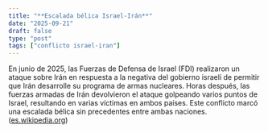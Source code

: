 ```yaml
---
title: "**Escalada bélica Israel-Irán**"
date: "2025-09-21"
draft: false
type: "post"
tags: ["conflicto israel-iran"]
---
```


En junio de 2025, las Fuerzas de Defensa de Israel (FDI) realizaron un ataque sobre Irán en respuesta a la negativa del gobierno israelí de permitir que Irán desarrolle su programa de armas nucleares. Horas después, las fuerzas armadas de Irán devolvieron el ataque golpeando varios puntos de Israel, resultando en varias víctimas en ambos países. Este conflicto marcó una escalada bélica sin precedentes entre ambas naciones. ([es.wikipedia.org](https://es.wikipedia.org/wiki/A%C3%B1os_2020?utm_source=openai))
